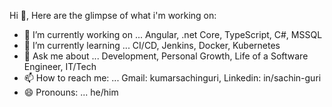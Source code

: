 Hi 👋, Here are the glimpse of what i'm working on:

- 🔭 I’m currently working on ... Angular, .net Core, TypeScript, C#, MSSQL
- 🌱 I’m currently learning ... CI/CD, Jenkins, Docker, Kubernetes
- 💬 Ask me about ... Development, Personal Growth, Life of a Software Engineer, IT/Tech
- 📫 How to reach me: ... Gmail: kumarsachinguri, Linkedin: in/sachin-guri
- 😄 Pronouns: ... he/him
